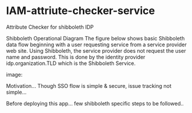 # IAM-attriute-checker-service
 Attribute Checker for shibboleth IDP

Shibboleth Operational Diagram
The figure below shows basic Shibboleth data flow beginning with a user requesting service from a service provider web site. Using Shibboleth, the service provider does not request the user name and password. This is done by the identity provider idp.organization.TLD which is the Shibboleth Service.

image:

Motivation...
Though SSO flow is simple & secure, issue tracking not simple... 

Before deploying this app... few shibboleth specific steps to be followed..

